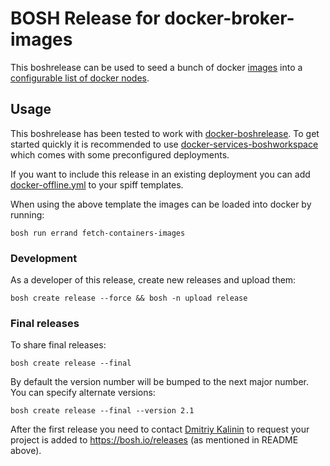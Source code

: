 # BOSH Release for docker-broker-images

This boshrelease can be used to seed a bunch of docker [images](https://github.com/cloudfoundry-community/docker-broker-images-boshrelease/blob/master/images.yml) into a [configurable list of docker nodes](https://github.com/cloudfoundry-community/docker-broker-images-boshrelease/blob/master/jobs/docker_load_images/spec#L10-L16).

## Usage

This boshrelease has been tested to work with [docker-boshrelease](https://github.com/cf-platform-eng/docker-boshrelease).
To get started quickly it is recommended to use [docker-services-boshworkspace](https://github.com/cloudfoundry-community/docker-services-boshworkspace) which comes with some preconfigured deployments.

If you want to include this release in an existing deployment you can add [docker-offline.yml](https://github.com/cloudfoundry-community/docker-broker-images-boshrelease/blob/master/templates/docker-offline.yml) to your spiff templates.

When using the above template the images can be loaded into docker by running:

```
bosh run errand fetch-containers-images
```

### Development

As a developer of this release, create new releases and upload them:

```
bosh create release --force && bosh -n upload release
```

### Final releases

To share final releases:

```
bosh create release --final
```

By default the version number will be bumped to the next major number. You can specify alternate versions:


```
bosh create release --final --version 2.1
```

After the first release you need to contact [Dmitriy Kalinin](mailto://dkalinin@pivotal.io) to request your project is added to https://bosh.io/releases (as mentioned in README above).
